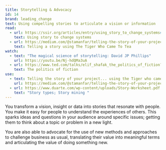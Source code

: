 ```yaml
---
title: Storytelling & Advocacy
id: 14
brand: leading_change
text: Using compelling stories to articulate a vision or information
read:
  - url: https://ssir.org/articles/entry/using_story_to_change_systems#
    text: Using story to change systems
  - url: https://medium.com/@stamanfar/telling-the-story-of-your-project-using-the-tiger-who-came-to-tea-a8cd5e91b893
    text: Telling a story using The Tiger Who Came To Tea
watch:
  - text: "The magical science of storytelling: David JP Phillips"
    url: https://youtu.be/Nj-hdQMa3uA
  - url: https://www.ted.com/talks/elif_shafak_the_politics_of_fiction?utm_campaign=tedspread&utm_medium=referral&utm_source=tedcomshare
    text: The politics of fiction
use:
  - text: Telling the story of your project... using the Tiger who came to tea
    url: https://medium.com/@stamanfar/telling-the-story-of-your-project-using-the-tiger-who-came-to-tea-a8cd5e91b893
  - url: https://www.duarte.com/wp-content/uploads/Story-Worksheet.pdf
    text: "Story types; Story mining "
---
```

You transform a vision, insight or data into stories that resonate with people. You make it easy for people to understand the experiences of others. This sparks ideas and questions in your audience around specific issues; getting them to think about a topic or problem in a new light.

You are also able to advocate for the use of new methods and approaches to challenge business as usual, translating their value into meaningful terms and articulating the value of doing something new.